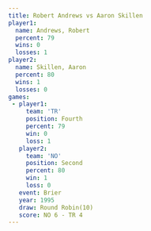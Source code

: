 ```yaml
---
title: Robert Andrews vs Aaron Skillen
player1:               
  name: Andrews, Robert
  percent: 79          
  wins: 0              
  losses: 1            
player2:               
  name: Skillen, Aaron 
  percent: 80          
  wins: 1              
  losses: 0            
games:
 - player1:          
     team: 'TR'      
     position: Fourth
     percent: 79     
     win: 0          
     loss: 1         
   player2:          
     team: 'NO'      
     position: Second
     percent: 80     
     win: 1          
     loss: 0         
   event: Brier         
   year: 1995           
   draw: Round Robin(10)
   score: NO 6 - TR 4   
---
```


